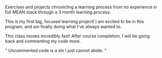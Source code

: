 Exercises and projects chronicling a learning process from no experience in full MEAN stack through a 3 month learning process.

This is my first big, focused learning project!  I am excited to be in this program, and am finally doing what I've always wanted to.

This class moves incredibly fast! After course completion, I will be going back and commenting my code more. 

" Uncommented code is a sin I just cannot abide. "
